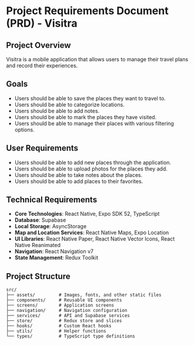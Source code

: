 # Project Requirements Document (PRD) - Visitra

## Project Overview
Visitra is a mobile application that allows users to manage their travel plans and record their experiences.

## Goals
- Users should be able to save the places they want to travel to.
- Users should be able to categorize locations.
- Users should be able to add notes.
- Users should be able to mark the places they have visited.
- Users should be able to manage their places with various filtering options.

## User Requirements
- Users should be able to add new places through the application.
- Users should be able to upload photos for the places they add.
- Users should be able to take notes about the places.
- Users should be able to add places to their favorites.

## Technical Requirements
- **Core Technologies**: React Native, Expo SDK 52, TypeScript
- **Database**: Supabase
- **Local Storage**: AsyncStorage
- **Map and Location Services**: React Native Maps, Expo Location
- **UI Libraries**: React Native Paper, React Native Vector Icons, React Native Reanimated
- **Navigation**: React Navigation v7
- **State Management**: Redux Toolkit

## Project Structure
```
src/
├── assets/         # Images, fonts, and other static files
├── components/     # Reusable UI components
├── screens/        # Application screens
├── navigation/     # Navigation configuration
├── services/       # API and Supabase services
├── store/          # Redux store and slices
├── hooks/          # Custom React hooks
├── utils/          # Helper functions
└── types/          # TypeScript type definitions 
